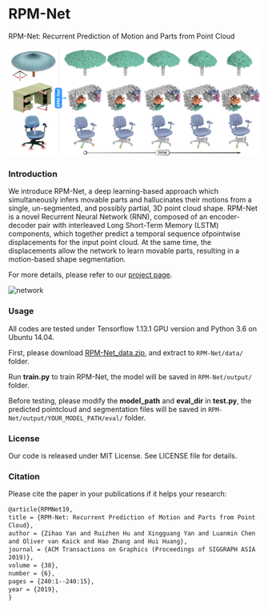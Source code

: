# RPM-Net
RPM-Net: Recurrent Prediction of Motion and Parts from Point Cloud

![overview](./doc/overview.png)


### Introduction

We introduce RPM-Net, a deep learning-based approach which simultaneously infers movable parts and hallucinates their motions from a single, un-segmented, and possibly partial, 3D point cloud shape. 
RPM-Net is a novel Recurrent Neural Network (RNN), composed of an encoder-decoder pair with interleaved Long Short-Term Memory (LSTM) components, which together predict a temporal sequence ofpointwise displacements for the input point cloud. At the same time, the displacements allow the network to learn movable parts, resulting in a motion-based shape segmentation.

For more details, please refer to our [project page](https://vcc.tech/research/2019/RPMNet).

![network](./doc/network.png)

### Usage

All codes are tested under Tensorflow 1.13.1 GPU version and Python 3.6 on Ubuntu 14.04.

First, please download [RPM-Net_data.zip](https://www.dropbox.com/scl/fi/fbtky0skzy2er77b0bbs3/RPM-Net_data.zip?rlkey=3odn1pjvjdighjp5c69o852cq&dl=0), and extract to `RPM-Net/data/` folder.

Run **train.py** to train RPM-Net, the model will be saved in `RPM-Net/output/` folder.

Before testing, please modify the **model_path** and **eval_dir** in **test.py**, the predicted pointcloud and segmentation files will be saved in `RPM-Net/output/YOUR_MODEL_PATH/eval/` folder.

### License
Our code is released under MIT License. See LICENSE file for details.

### Citation

Please cite the paper in your publications if it helps your research:
```
@article{RPMNet19,
title = {RPM-Net: Recurrent Prediction of Motion and Parts from Point Cloud},
author = {Zihao Yan and Ruizhen Hu and Xingguang Yan and Luanmin Chen and Oliver van Kaick and Hao Zhang and Hui Huang},
journal = {ACM Transactions on Graphics (Proceedings of SIGGRAPH ASIA 2019)},
volume = {38},
number = {6},
pages = {240:1--240:15},  
year = {2019},
} 
```
